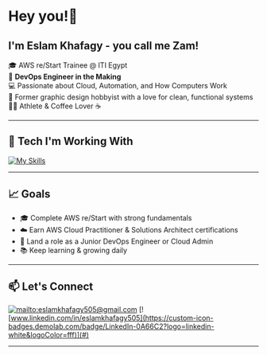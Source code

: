 # Hey you!👋
## I'm Eslam Khafagy - you call me Zam!

🎓 AWS re/Start Trainee @ ITI Egypt  
🎯 **DevOps Engineer in the Making**  
💻 Passionate about Cloud, Automation, and How Computers Work  
🎨 Former graphic design hobbyist with a love for clean, functional systems  
🏃‍♂️ Athlete & Coffee Lover ☕

---

## 🔧 Tech I'm Working With

[![My Skills](https://skillicons.dev/icons?i=linux,vim,bash,py,c,git,aws,docker,terraform,githubactions,kubernetes,jenkins&perline=4)]()

---
## 📈 Goals

- 🎓 Complete AWS re/Start with strong fundamentals
- ☁️  Earn AWS Cloud Practitioner & Solutions Architect certifications
- 🚀 Land a role as a Junior DevOps Engineer or Cloud Admin
- 📚 Keep learning & growing daily
---
## 📫 Let's Connect

[![mailto:eslamkhafagy505@gmail.com](https://img.shields.io/badge/Gmail-D14836?logo=gmail&logoColor=white)](#) [![www.linkedin.com/in/eslamkhafagy505](https://custom-icon-badges.demolab.com/badge/LinkedIn-0A66C2?logo=linkedin-white&logoColor=fff)](#)
<!-- https://github.com/inttter/md-badges?tab=readme-ov-file#-social-media -->
---